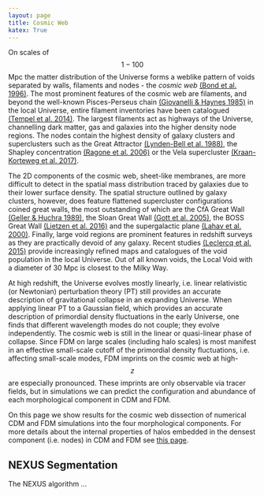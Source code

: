 ```yaml
---
layout: page
title: Cosmic Web
katex: True
---
```


On scales of $$1-100$$ Mpc the matter distribution of the Universe forms a weblike pattern of voids separated by walls, 
filaments and nodes - the *cosmic web* [(Bond et al. 1996)](https://www.nature.com/articles/380603a0). The most prominent 
features of the cosmic web are filaments, and beyond the well-known Pisces-Perseus chain 
[(Giovanelli & Haynes 1985)](https://ui.adsabs.harvard.edu/abs/1985ApJ...292..404G/abstract) in the local Universe, entire filament 
inventories have been catalogued [(Tempel et al. 2014)](https://ui.adsabs.harvard.edu/abs/2014MNRAS.438.3465T/abstract). The largest 
filaments act as highways of the Universe, channelling dark matter, gas and galaxies into the higher density node 
regions. The nodes contain the highest density of galaxy clusters and superclusters such as the Great Attractor [(Lynden-Bell
et al. 1988)](https://ui.adsabs.harvard.edu/abs/1988ApJ...326...19L/abstract), the Shapley concentration 
[(Ragone et al. 2006)](https://ui.adsabs.harvard.edu/abs/2006A%26A...445..819R/abstract) or the Vela 
supercluster [(Kraan-Korteweg et al. 2017)](https://ui.adsabs.harvard.edu/abs/2017MNRAS.466L..29K).

The 2D components of the cosmic web, sheet-like membranes, are more difficult to detect in the spatial mass distribution 
traced by galaxies due to their lower surface density. The spatial structure outlined by galaxy clusters, however, does feature flattened 
supercluster configurations coined great walls, the most outstanding of which are the CfA Great Wall 
[(Geller & Huchra 1989)](https://ui.adsabs.harvard.edu/abs/1989Sci...246..897G/abstract), the 
Sloan Great Wall [(Gott et al. 2005)](https://ui.adsabs.harvard.edu/abs/2005ApJ...624..463G/abstract), the BOSS Great Wall 
[(Lietzen et al. 2016)](https://www.aanda.org/articles/aa/full_html/2016/04/aa28261-16/aa28261-16.html) and the supergalactic plane 
[(Lahav et al. 2000)](https://academic.oup.com/mnras/article/312/1/166/984983). Finally, large void regions are prominent features 
in redshift surveys as they are practically devoid of any galaxy. Recent studies 
[(Leclercq et al. 2015)](https://iopscience.iop.org/article/10.1088/1475-7516/2015/03/047) provide 
increasingly refined maps and catalogues of the void population in the local Universe. Out of all known voids, the Local 
Void with a diameter of 30 Mpc is closest to the Milky Way.

At high redshift, the Universe evolves mostly linearly, i.e. linear relativistic (or Newtonian) perturbation theory (PT) still provides an accurate 
description of gravitational collapse in an expanding Universe. When applying linear PT to a Gaussian field, which provides an accurate description of 
primordial density fluctuations in the early Universe, one finds that different wavelength modes do not couple; they evolve independently. 
The cosmic web is still in the linear or quasi-linear phase of collapse. Since FDM on large scales (including halo scales) is most manifest in an 
effective small-scale cutoff of the primordial density fluctuations, i.e. affecting small-scale modes, FDM imprints on the cosmic web 
at high-$$z$$ are especially pronounced. These imprints are only observable via tracer fields, but in simulations we can 
predict the configuration and abundance of each morphological component in CDM and FDM. 

On this page we show results for the cosmic web dissection of numerical CDM and FDM simulations into the four morphological components. For more details 
about the internal properties of halos embedded in the densest component (i.e. nodes) in CDM and FDM see [this page](halos.md).

## NEXUS Segmentation

The NEXUS algorithm ...